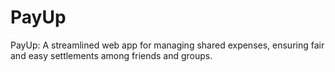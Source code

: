 # PayUp
PayUp: A streamlined web app for managing shared expenses, ensuring fair and easy settlements among friends and groups.
